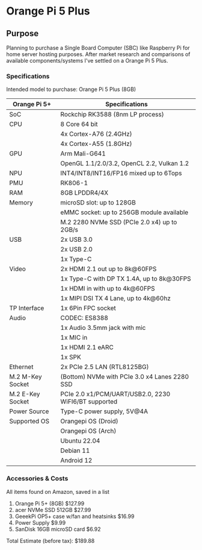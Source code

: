 # Orange Pi 5 Plus

## Purpose

Planning to purchase a Single Board Computer (SBC) like Raspberry Pi for home server hosting purposes. After market research and comparisons of available components/systems I've settled on a Orange Pi 5 Plus.

### Specifications

Intended model to purchase: Orange Pi 5 Plus (8GB)

|Orange Pi 5+|Specifications|
|------------|--------------|
|SoC|Rockchip RK3588 (8nm LP process)|
|CPU|8 Core 64 bit|
||4x Cortex-A76 (2.4GHz)|
||4x Cortex-A55 (1.8GHz)|
|GPU|Arm Mali-G641|
||OpenGL 1.1/2.0/3.2, OpenCL 2.2, Vulkan 1.2|
|NPU|INT4/INT8/INT16/FP16 mixed up to 6Tops|
|PMU|RK806-1|
|RAM|8GB LPDDR4/4X|
|Memory|microSD slot: up to 128GB|
||eMMC socket: up to 256GB module available|
||M.2 2280 NVMe SSD (PCIe 2.0 x4) up to 2GB/s|
|USB|2x USB 3.0|
||2x USB 2.0|
||1x Type-C|
|Video|2x HDMI 2.1 out up to 8k@60FPS|
||1x Type-C with DP TX 1.4A, up to 8k@30FPS|
||1x HDMI in with up to 4k@60FPS|
||1x MIPI DSI TX 4 Lane, up to 4k@60hz|
|TP Interface|1x 6Pin FPC socket|
|Audio|CODEC: ES8388|
||1x Audio 3.5mm jack with mic|
||1x MIC in|
||1x HDMI 2.1 eARC|
||1x SPK|
|Ethernet|2x PCIe 2.5 LAN (RTL8125BG)|
|M.2 M-Key Socket|(Bottom) NVMe with PCIe 3.0 x4 Lanes 2280 SSD|
|M.2 E-Key Socket|PCIe 2.0 x1/PCM/UART/USB2.0, 2230 WiFI6/BT supported|
|Power Source|Type-C power supply, 5V@4A|
|Supported OS|Orangepi OS (Droid)|
||Orangepi OS (Arch)|
||Ubuntu 22.04|
||Debian 11|
||Android 12|

### Accessories & Costs

All items found on Amazon, saved in a list

1. Orange Pi 5+ (8GB) $127.99
2. acer NVMe SSD 512GB $27.99
3. GeeekPi OP5+ case w/fan and heatsinks $16.99
4. Power Supply $9.99
5. SanDisk 16GB microSD card $6.92

Total Estimate (before tax): $189.88 

